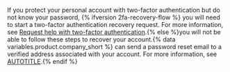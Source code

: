 If you protect your personal account with two-factor authentication but do not know your password, {% ifversion 2fa-recovery-flow %} you will need to start a two-factor authentication recovery request. For more information, see [Request help with two-factor authentication](/authentication/securing-your-account-with-two-factor-authentication-2fa/recovering-your-account-if-you-lose-your-2fa-credentials#requesting-help-with-two-factor-authentication).{% else %}you will not be able to follow these steps to recover your account.{% data variables.product.company_short %} can send a password reset email to a verified address associated with your account. For more information, see [AUTOTITLE](/authentication/keeping-your-account-and-data-secure/updating-your-github-access-credentials#requesting-a-new-password).{% endif %}

